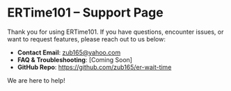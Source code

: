 # ERTime101 – Support Page

Thank you for using ERTime101. If you have questions, encounter issues, or want to request features, please reach out to us below:

- **Contact Email**: zub165@yahoo.com
- **FAQ & Troubleshooting**: [Coming Soon]
- **GitHub Repo**: https://github.com/zub165/er-wait-time

We are here to help!
